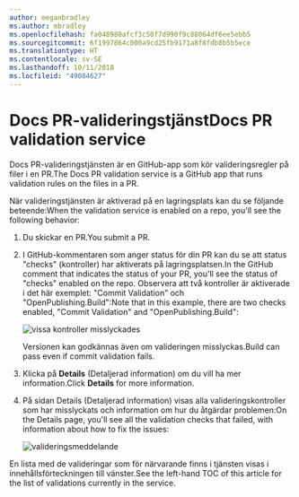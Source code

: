 ```yaml
---
author: meganbradley
ms.author: mbradley
ms.openlocfilehash: fa048980afcf3c50f7d990f9c88064df6ee5ebb5
ms.sourcegitcommit: 6f1997864c000a9cd25fb9171a8f8fdb8b5b5ece
ms.translationtype: HT
ms.contentlocale: sv-SE
ms.lasthandoff: 10/11/2018
ms.locfileid: "49084627"
---
```

# <a name="docs-pr-validation-service"></a><span data-ttu-id="70bb4-101">Docs PR-valideringstjänst</span><span class="sxs-lookup"><span data-stu-id="70bb4-101">Docs PR validation service</span></span>

<span data-ttu-id="70bb4-102">Docs PR-valideringstjänsten är en GitHub-app som kör valideringsregler på filer i en PR.</span><span class="sxs-lookup"><span data-stu-id="70bb4-102">The Docs PR validation service is a GitHub app that runs validation rules on the files in a PR.</span></span>

<span data-ttu-id="70bb4-103">När valideringstjänsten är aktiverad på en lagringsplats kan du se följande beteende:</span><span class="sxs-lookup"><span data-stu-id="70bb4-103">When the validation service is enabled on a repo, you'll see the following behavior:</span></span>

1. <span data-ttu-id="70bb4-104">Du skickar en PR.</span><span class="sxs-lookup"><span data-stu-id="70bb4-104">You submit a PR.</span></span>
1. <span data-ttu-id="70bb4-105">I GitHub-kommentaren som anger status för din PR kan du se att status "checks" (kontroller) har aktiverats på lagringsplatsen.</span><span class="sxs-lookup"><span data-stu-id="70bb4-105">In the GitHub comment that indicates the status of your PR, you'll see the status of "checks" enabled on the repo.</span></span> <span data-ttu-id="70bb4-106">Observera att två kontroller är aktiverade i det här exemplet: "Commit Validation" och "OpenPublishing.Build":</span><span class="sxs-lookup"><span data-stu-id="70bb4-106">Note that in this example, there are two checks enabled, "Commit Validation" and "OpenPublishing.Build":</span></span>

   ![vissa kontroller misslyckades](media/validation-failed.png)

   <span data-ttu-id="70bb4-108">Versionen kan godkännas även om valideringen misslyckas.</span><span class="sxs-lookup"><span data-stu-id="70bb4-108">Build can pass even if commit validation fails.</span></span>

1. <span data-ttu-id="70bb4-109">Klicka på **Details** (Detaljerad information) om du vill ha mer information.</span><span class="sxs-lookup"><span data-stu-id="70bb4-109">Click **Details** for more information.</span></span>
1. <span data-ttu-id="70bb4-110">På sidan Details (Detaljerad information) visas alla valideringskontroller som har misslyckats och information om hur du åtgärdar problemen:</span><span class="sxs-lookup"><span data-stu-id="70bb4-110">On the Details page, you'll see all the validation checks that failed, with information about how to fix the issues:</span></span>

   ![valideringsmeddelande](media/validation-details.png)

<span data-ttu-id="70bb4-112">En lista med de valideringar som för närvarande finns i tjänsten visas i innehållsförteckningen till vänster.</span><span class="sxs-lookup"><span data-stu-id="70bb4-112">See the left-hand TOC of this article for the list of validations currently in the service.</span></span>